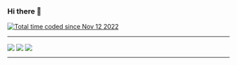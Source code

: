 ### Hi there 👋
<a href="https://wakatime.com/@b6a19e12-2a7e-475a-bf73-a9cfd0fc48e6"><img src="https://wakatime.com/badge/user/b6a19e12-2a7e-475a-bf73-a9cfd0fc48e6.svg" alt="Total time coded since Nov 12 2022" /></a>
<hr>
<img align="center" src="https://github-readme-stats.vercel.app/api?username=IzukiKa&show_icons=true&theme=dark"/>
<img align="center" src="https://github-readme-stats.vercel.app/api/top-langs/?username=IzukiKa&theme=dark&langs_count=10"/>
<img align="center" src="https://github-readme-stats.vercel.app/api/wakatime?username=IzukiKa&theme=dark"/>
<hr>
